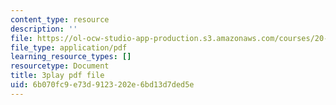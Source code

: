 ```yaml
---
content_type: resource
description: ''
file: https://ol-ocw-studio-app-production.s3.amazonaws.com/courses/20-219-becoming-the-next-bill-nye-writing-and-hosting-the-educational-show-january-iap-2015/6b070fc9e73d9123202e6bd13d7ded5e_rcRAb0-vc60.pdf
file_type: application/pdf
learning_resource_types: []
resourcetype: Document
title: 3play pdf file
uid: 6b070fc9-e73d-9123-202e-6bd13d7ded5e
---
```

